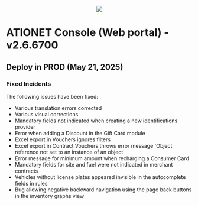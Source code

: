 <p align="center">
  <img src="https://github.com/Ationet/ationetdocs/raw/master/Content/Images/ATIOnetLogo_250x70.png" />
</p>

# ATIONET Console (Web portal) - v2.6.6700

## Deploy in PROD (May 21, 2025)

### Fixed Incidents
The following issues have been fixed:
- Various translation errors corrected
- Various visual corrections
- Mandatory fields not indicated when creating a new identifications provider
- Error when adding a Discount in the Gift Card module
- Excel export in Vouchers ignores filters
- Excel export in Contract Vouchers throws error message 'Object reference not set to an instance of an object'
- Error message for minimum amount when recharging a Consumer Card
- Mandatory fields for site and fuel were not indicated in merchant contracts
- Vehicles without license plates appeared invisible in the autocomplete fields in rules
- Bug allowing negative backward navigation using the page back buttons in the inventory graphs view
